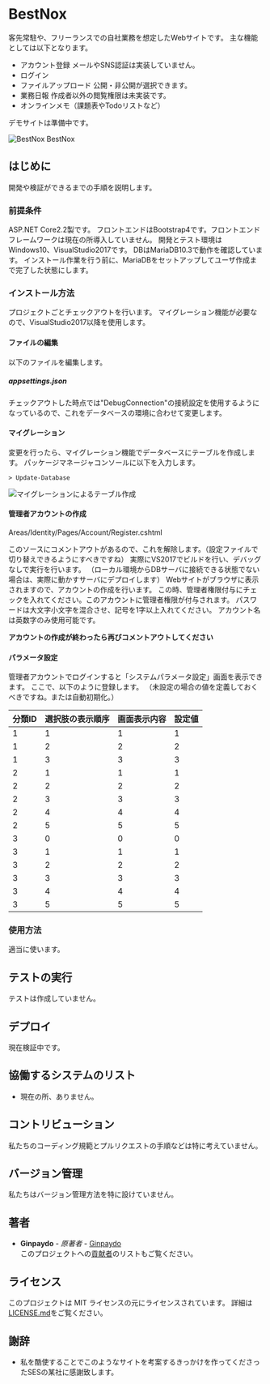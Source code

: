 # BestNox

客先常駐や、フリーランスでの自社業務を想定したWebサイトです。
主な機能としては以下となります。

- アカウント登録
  メールやSNS認証は実装していません。
- ログイン
- ファイルアップロード
  公開・非公開が選択できます。
- 業務日報
  作成者以外の閲覧権限は未実装です。
- オンラインメモ（課題表やTodoリストなど）

デモサイトは準備中です。

![BestNox BestNox](https://user-images.githubusercontent.com/39305262/56458538-11ce0e00-63c3-11e9-8048-00aa8a816ff6.png)

## はじめに
開発や検証ができるまでの手順を説明します。
### 前提条件
ASP.NET Core2.2製です。
フロントエンドはBootstrap4です。フロントエンドフレームワークは現在の所導入していません。
開発とテスト環境はWindows10、VisualStudio2017です。
DBはMariaDB10.3で動作を確認しています。
インストール作業を行う前に、MariaDBをセットアップしてユーザ作成まで完了した状態にします。

### インストール方法
プロジェクトごとチェックアウトを行います。
マイグレーション機能が必要なので、VisualStudio2017以降を使用します。

#### ファイルの編集
以下のファイルを編集します。

##### appsettings.json
チェックアウトした時点では"DebugConnection"の接続設定を使用するようになっているので、これをデータベースの環境に合わせて変更します。

#### マイグレーション
変更を行ったら、マイグレーション機能でデータベースにテーブルを作成します。
パッケージマネージャコンソールに以下を入力します。

```
> Update-Database
```

![マイグレーションによるテーブル作成](https://user-images.githubusercontent.com/39305262/56457865-bf3d2380-63bb-11e9-855b-e5fe094ecd2a.png "マイグレーションによるテーブル作成")

#### 管理者アカウントの作成
Areas/Identity/Pages/Account/Register.cshtml

このソースにコメントアウトがあるので、これを解除します。（設定ファイルで切り替えできるようにすべきですね）
実際にVS2017でビルドを行い、デバッグなしで実行を行います。
（ローカル環境からDBサーバに接続できる状態でない場合は、実際に動かすサーバにデプロイします）
Webサイトがブラウザに表示されますので、アカウントの作成を行います。
この時、管理者権限付与にチェックを入れてください。このアカウントに管理者権限が付与されます。
パスワードは大文字小文字を混合させ、記号を1字以上入れてください。
アカウント名は英数字のみ使用可能です。

**アカウントの作成が終わったら再びコメントアウトしてください**

#### パラメータ設定
管理者アカウントでログインすると「システムパラメータ設定」画面を表示できます。
ここで、以下のように登録します。
（未設定の場合の値を定義しておくべきですね。または自動初期化。）

|分類ID  |選択肢の表示順序  |画面表示内容  |設定値  |
|---|---|---|---|
|1  |1  |1  |1  |
|1  |2  |2  |2  |
|1  |3  |3  |3  |
|2  |1  |1  |1  |
|2  |2  |2  |2  |
|2  |3  |3  |3  |
|2  |4  |4  |4  |
|2  |5  |5  |5  |
|3  |0  |0  |0  |
|3  |1  |1  |1  |
|3  |2  |2  |2  |
|3  |3  |3  |3  |
|3  |4  |4  |4  |
|3  |5  |5  |5  |

### 使用方法
適当に使います。

## テストの実行
テストは作成していません。

## デプロイ
現在検証中です。

## 協働するシステムのリスト
- 現在の所、ありません。

## コントリビューション
私たちのコーディング規範とプルリクエストの手順などは特に考えていません。

## バージョン管理
私たちはバージョン管理方法を特に設けていません。

## 著者
- **Ginpaydo** - *原著者* - [Ginpaydo](https://github.com/ginpaydo)  
このプロジェクトへの[貢献者](https://github.com/ginpaydo/project/contributors)のリストもご覧ください。

## ライセンス
このプロジェクトは MIT ライセンスの元にライセンスされています。 詳細は[LICENSE.md](LICENSE.md)をご覧ください。

## 謝辞
- 私を酷使することでこのようなサイトを考案するきっかけを作ってくださったSESの某社に感謝致します。

